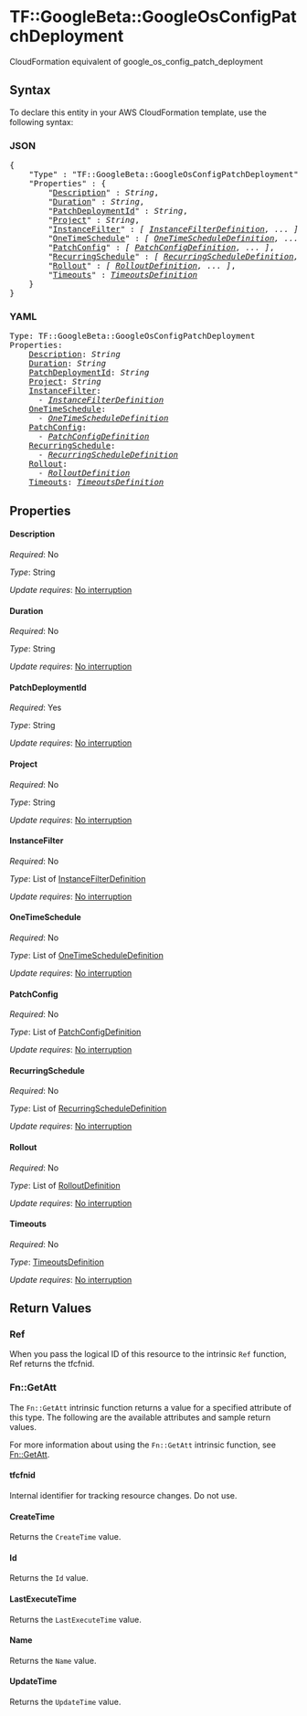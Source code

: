 # TF::GoogleBeta::GoogleOsConfigPatchDeployment

CloudFormation equivalent of google_os_config_patch_deployment

## Syntax

To declare this entity in your AWS CloudFormation template, use the following syntax:

### JSON

<pre>
{
    "Type" : "TF::GoogleBeta::GoogleOsConfigPatchDeployment",
    "Properties" : {
        "<a href="#description" title="Description">Description</a>" : <i>String</i>,
        "<a href="#duration" title="Duration">Duration</a>" : <i>String</i>,
        "<a href="#patchdeploymentid" title="PatchDeploymentId">PatchDeploymentId</a>" : <i>String</i>,
        "<a href="#project" title="Project">Project</a>" : <i>String</i>,
        "<a href="#instancefilter" title="InstanceFilter">InstanceFilter</a>" : <i>[ <a href="instancefilterdefinition.md">InstanceFilterDefinition</a>, ... ]</i>,
        "<a href="#onetimeschedule" title="OneTimeSchedule">OneTimeSchedule</a>" : <i>[ <a href="onetimescheduledefinition.md">OneTimeScheduleDefinition</a>, ... ]</i>,
        "<a href="#patchconfig" title="PatchConfig">PatchConfig</a>" : <i>[ <a href="patchconfigdefinition.md">PatchConfigDefinition</a>, ... ]</i>,
        "<a href="#recurringschedule" title="RecurringSchedule">RecurringSchedule</a>" : <i>[ <a href="recurringscheduledefinition.md">RecurringScheduleDefinition</a>, ... ]</i>,
        "<a href="#rollout" title="Rollout">Rollout</a>" : <i>[ <a href="rolloutdefinition.md">RolloutDefinition</a>, ... ]</i>,
        "<a href="#timeouts" title="Timeouts">Timeouts</a>" : <i><a href="timeoutsdefinition.md">TimeoutsDefinition</a></i>
    }
}
</pre>

### YAML

<pre>
Type: TF::GoogleBeta::GoogleOsConfigPatchDeployment
Properties:
    <a href="#description" title="Description">Description</a>: <i>String</i>
    <a href="#duration" title="Duration">Duration</a>: <i>String</i>
    <a href="#patchdeploymentid" title="PatchDeploymentId">PatchDeploymentId</a>: <i>String</i>
    <a href="#project" title="Project">Project</a>: <i>String</i>
    <a href="#instancefilter" title="InstanceFilter">InstanceFilter</a>: <i>
      - <a href="instancefilterdefinition.md">InstanceFilterDefinition</a></i>
    <a href="#onetimeschedule" title="OneTimeSchedule">OneTimeSchedule</a>: <i>
      - <a href="onetimescheduledefinition.md">OneTimeScheduleDefinition</a></i>
    <a href="#patchconfig" title="PatchConfig">PatchConfig</a>: <i>
      - <a href="patchconfigdefinition.md">PatchConfigDefinition</a></i>
    <a href="#recurringschedule" title="RecurringSchedule">RecurringSchedule</a>: <i>
      - <a href="recurringscheduledefinition.md">RecurringScheduleDefinition</a></i>
    <a href="#rollout" title="Rollout">Rollout</a>: <i>
      - <a href="rolloutdefinition.md">RolloutDefinition</a></i>
    <a href="#timeouts" title="Timeouts">Timeouts</a>: <i><a href="timeoutsdefinition.md">TimeoutsDefinition</a></i>
</pre>

## Properties

#### Description

_Required_: No

_Type_: String

_Update requires_: [No interruption](https://docs.aws.amazon.com/AWSCloudFormation/latest/UserGuide/using-cfn-updating-stacks-update-behaviors.html#update-no-interrupt)

#### Duration

_Required_: No

_Type_: String

_Update requires_: [No interruption](https://docs.aws.amazon.com/AWSCloudFormation/latest/UserGuide/using-cfn-updating-stacks-update-behaviors.html#update-no-interrupt)

#### PatchDeploymentId

_Required_: Yes

_Type_: String

_Update requires_: [No interruption](https://docs.aws.amazon.com/AWSCloudFormation/latest/UserGuide/using-cfn-updating-stacks-update-behaviors.html#update-no-interrupt)

#### Project

_Required_: No

_Type_: String

_Update requires_: [No interruption](https://docs.aws.amazon.com/AWSCloudFormation/latest/UserGuide/using-cfn-updating-stacks-update-behaviors.html#update-no-interrupt)

#### InstanceFilter

_Required_: No

_Type_: List of <a href="instancefilterdefinition.md">InstanceFilterDefinition</a>

_Update requires_: [No interruption](https://docs.aws.amazon.com/AWSCloudFormation/latest/UserGuide/using-cfn-updating-stacks-update-behaviors.html#update-no-interrupt)

#### OneTimeSchedule

_Required_: No

_Type_: List of <a href="onetimescheduledefinition.md">OneTimeScheduleDefinition</a>

_Update requires_: [No interruption](https://docs.aws.amazon.com/AWSCloudFormation/latest/UserGuide/using-cfn-updating-stacks-update-behaviors.html#update-no-interrupt)

#### PatchConfig

_Required_: No

_Type_: List of <a href="patchconfigdefinition.md">PatchConfigDefinition</a>

_Update requires_: [No interruption](https://docs.aws.amazon.com/AWSCloudFormation/latest/UserGuide/using-cfn-updating-stacks-update-behaviors.html#update-no-interrupt)

#### RecurringSchedule

_Required_: No

_Type_: List of <a href="recurringscheduledefinition.md">RecurringScheduleDefinition</a>

_Update requires_: [No interruption](https://docs.aws.amazon.com/AWSCloudFormation/latest/UserGuide/using-cfn-updating-stacks-update-behaviors.html#update-no-interrupt)

#### Rollout

_Required_: No

_Type_: List of <a href="rolloutdefinition.md">RolloutDefinition</a>

_Update requires_: [No interruption](https://docs.aws.amazon.com/AWSCloudFormation/latest/UserGuide/using-cfn-updating-stacks-update-behaviors.html#update-no-interrupt)

#### Timeouts

_Required_: No

_Type_: <a href="timeoutsdefinition.md">TimeoutsDefinition</a>

_Update requires_: [No interruption](https://docs.aws.amazon.com/AWSCloudFormation/latest/UserGuide/using-cfn-updating-stacks-update-behaviors.html#update-no-interrupt)

## Return Values

### Ref

When you pass the logical ID of this resource to the intrinsic `Ref` function, Ref returns the tfcfnid.

### Fn::GetAtt

The `Fn::GetAtt` intrinsic function returns a value for a specified attribute of this type. The following are the available attributes and sample return values.

For more information about using the `Fn::GetAtt` intrinsic function, see [Fn::GetAtt](https://docs.aws.amazon.com/AWSCloudFormation/latest/UserGuide/intrinsic-function-reference-getatt.html).

#### tfcfnid

Internal identifier for tracking resource changes. Do not use.

#### CreateTime

Returns the <code>CreateTime</code> value.

#### Id

Returns the <code>Id</code> value.

#### LastExecuteTime

Returns the <code>LastExecuteTime</code> value.

#### Name

Returns the <code>Name</code> value.

#### UpdateTime

Returns the <code>UpdateTime</code> value.

